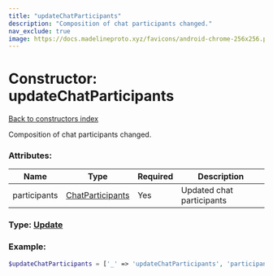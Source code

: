 ```yaml
---
title: "updateChatParticipants"
description: "Composition of chat participants changed."
nav_exclude: true
image: https://docs.madelineproto.xyz/favicons/android-chrome-256x256.png
---
```

# Constructor: updateChatParticipants  
[Back to constructors index](/API_docs/constructors/index.md)



Composition of chat participants changed.

### Attributes:

| Name     |    Type       | Required | Description |
|----------|---------------|----------|-------------|
|participants|[ChatParticipants](/API_docs/types/ChatParticipants.md) | Yes|Updated chat participants|



### Type: [Update](/API_docs/types/Update.md)


### Example:

```php
$updateChatParticipants = ['_' => 'updateChatParticipants', 'participants' => ChatParticipants];
```  
